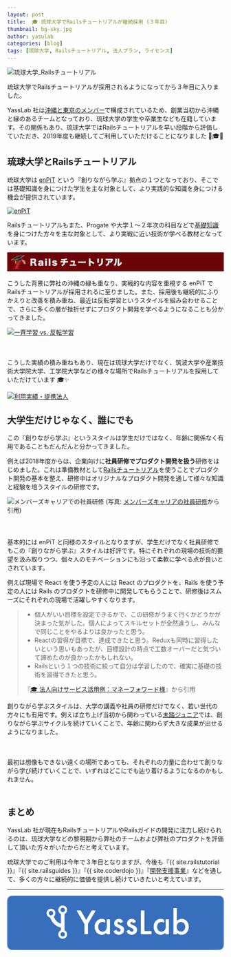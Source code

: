 ```yaml
---
layout: post
title:  🎓 琉球大学でRailsチュートリアルが継続採用 (３年目)
thumbnail: bg-sky.jpg
author: yasulab
categories: [blog]
tags: [琉球大学, Railsチュートリアル, 法人プラン, ライセンス]
---
```


![琉球大学_Railsチュートリアル](https://i.gyazo.com/7406086e6e52822e792c28bfb7225f1a.png)

琉球大学でRailsチュートリアルが採用されるようになってから３年目に入りました。

YassLab 社は[沖縄と東京のメンバー](https://yasslab.jp/ja/#members)で構成されているため、創業当初から沖縄と縁のあるチームとなっており、琉球大学の学生や卒業生なども在籍しています。その関係もあり、琉球大学ではRailsチュートリアルを早い段階から評価していただき、2019年度も継続してご利用していただけることになりました 🤝🎓✨

## 琉球大学とRailsチュートリアル

琉球大学は [enPiT](http://www.enpit.jp/) という『創りながら学ぶ』拠点の１つとなっており、そこでは基礎知識を身につけた学生を主な対象として、より実践的な知識を身につける機会が提供されています。

[![enPiT](https://i.gyazo.com/71bcec22d6498d823564578062fb209f.png)](http://www.enpit.jp/)

Railsチュートリアルもまた、Progate や大学１〜２年次の科目などで[基礎知識](https://railstutorial.jp/chapters/beginning?version=5.1#sec-prerequisites)を身につけた方々を主な対象として、より実戦に近い技術が学べる教材となっています。

[![Railsチュートリアル](/img/header-railstutorial.png)](https://railstutorial.jp/)

こうした背景に弊社の沖縄の縁も重なり、実戦的な内容を重視する enPiT でRailsチュートリアルが採用されるに至りました。また、採用後も継続的にふりかえりと改善を積み重ね、最近は反転学習というスタイルを組み合わせることで、さらに多くの層が挫折せずにプロダクト開発を学べるようになることも分かってきました。

[![一斉学習 vs. 反転学習](https://i.gyazo.com/1c47e531994e2f959cf6281c8f97e501.png)](https://speakerdeck.com/yasslab/aws-award-at-fukuoka-ruby-2019?slide=12)

<div style="margin-bottom: 50px;">
  <script async class="speakerdeck-embed" data-id="6e2509dc377644c480c230ba57ff22e0" data-ratio="1.33333333333333" src="//speakerdeck.com/assets/embed.js"></script>
</div>

こうした実績の積み重ねもあり、現在は琉球大学だけでなく、筑波大学や産業技術大学院大学、工学院大学などの様々な場所でRailsチュートリアルを採用していただけています 🎓✨

[![利用実績・提携法人](https://i.gyazo.com/c854a1e335ac52c452528842edb7128e.png)](https://railstutorial.jp/#partners)


## 大学生だけじゃなく、誰にでも

この『創りながら学ぶ』というスタイルは学生だけではなく、年齢に関係なく有用であることもだんだんと分かってきました。

例えば2018年度からは、企業向けに**社員研修でプロダクト開発を扱う**研修をはじめました。これは準備教材として[Railsチュートリアル](https://railstutorial.jp/)を使うことでプロダクト開発の基本を整え、研修中はオリジナルなプロダクト開発を通して様々な知識と経験を培うスタイルの研修です。

<div class="center" style="padding-bottom: 40px;">
  <img alt="メンバーズキャリアでの社員研修" src="https://yasslab.jp/img/posts/members-career-talk.jpg">
  (写真: <a href="https://yasslab.jp/ja/news/railstutorial-at-members-career">メンバーズキャリアの社員研修</a>から引用)
</div>

基本的には enPiT と同様のスタイルとなりますが、学生だけでなく社員研修でもこの『創りながら学ぶ』スタイルは好評です。特にそれぞれの現場の技術的要望を汲み取りつつ、個々人のモチベーションにも沿って柔軟に学べる点が良いとされています。

例えば現場で React を使う予定の人には React のプロダクトを、Rails を使う予定の人には Rails のプロダクトを研修中に開発してもらうことで、研修後はスムーズにそれぞれの現場で活躍しやすくなります。

> - 個人がいい目標を設定できるかで、この研修がうまく行くかどうかが決まった気がした。個人によってスキルセットが全然違うし、みんなで同じことをやるよりは良かったと思う。
> - Reactの習得が目標で、達成できたと思う。Reduxも同時に習得したいという思いもあったが、目標設計の時点で工数オーバーだと気づいて諦めたのが良かったかもしれない。
> - Railsという１つの技術に絞って自分は学習したので、確実に基礎の技術を習得できたと思う。
>
> 『[🎓 法人向けサービス活用例：マネーフォワード様](https://yasslab.jp/ja/news/learning-by-making)』から引用

創りながら学ぶスタイルは、大学の講義や社員の研修だけでなく、若い世代の方々にも有用です。例えば立ち上げ当初から関わっている[未踏ジュニア](https://jr.mitou.org/)では、創りながら学ぶサイクルを続けていくことで、年齢に関わらず大きな成果が出せるようになりました。

<div style="margin-bottom: 50px; text-align:center">
  <script async class="speakerdeck-embed" data-id="84478dc5774b42739288c8424b10177e" data-ratio="1.33333333333333" src="//speakerdeck.com/assets/embed.js"></script>
</div>

最初は想像もできない遠くの場所であっても、それぞれの力量に合わせて創りながら学び続けていくことで、いずれはどこにでも辿り着けるようになるのかもしれません。

<div style="margin-bottom: 50px; text-align:center">
  <script async class="speakerdeck-embed" data-id="ee19ff2514724ee2b345068cfd37581c" data-ratio="1.33333333333333" src="//speakerdeck.com/assets/embed.js"></script>
</div>



## まとめ

YassLab 社が現在もRailsチュートリアルやRailsガイドの開発に注力し続けられるのは、琉球大学などの黎明期から弊社のチームおよび弊社のプロダクトを評価して頂いた方々がいたからだと考えています。

琉球大学でのご利用は今年で３年目となりますが、今後も『{{ site.railstutorial }}』『{{ site.railsguides }}』『{{ site.coderdojo }}』『[開発支援事業](/ja/agile)』などを通して、多くの方々に継続的に価値を提供し続けていきたいと考えています。

-----

[![YassLab Inc.](/img/logos/800x200.png)](/)


